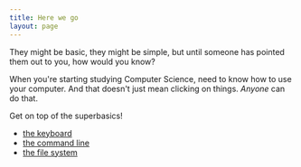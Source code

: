 ```yaml
---
title: Here we go
layout: page
---
```


They might be basic, they might be simple, but until someone
has pointed them out to you, how would you know?

When you're starting studying Computer Science, need to know
how to use your computer. And that doesn't just mean
clicking on things. _Anyone_ can do that.

Get on top of the superbasics!

<div class="nav color4">
  <ul>
    <li>
      <a href="keyboard">the keyboard</a>
    </li>
    <li>
      <a href="command-line">the command line</a>
    </li>
    <li>
      <a href="files">the file system</a>
    </li>
  </ul>
</div>